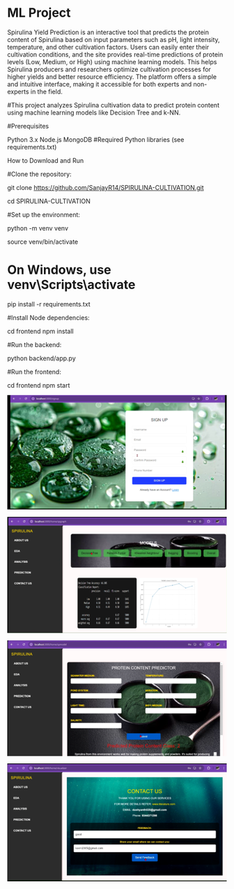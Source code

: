 ﻿# ML Project
Spirulina Yield Prediction is an interactive tool that predicts the protein content of Spirulina based on input parameters such as pH, light intensity, temperature, and other cultivation factors. Users can easily enter their cultivation conditions, and the site provides real-time predictions of protein levels (Low, Medium, or High) using machine learning models. This helps Spirulina producers and researchers optimize cultivation processes for higher yields and better resource efficiency. The platform offers a simple and intuitive interface, making it accessible for both experts and non-experts in the field.


#This project analyzes Spirulina cultivation data to predict protein content using machine learning models like Decision Tree and k-NN.




#Prerequisites


Python 3.x
Node.js
MongoDB
#Required Python libraries (see requirements.txt)



How to Download and Run



#Clone the repository:



git clone https://github.com/SanjayR14/SPIRULINA-CULTIVATION.git


cd SPIRULINA-CULTIVATION



#Set up the environment:



python -m venv venv


source venv/bin/activate  


# On Windows, use venv\Scripts\activate


pip install -r requirements.txt



#Install Node dependencies:


cd frontend
npm install


#Run the backend:


python backend/app.py


#Run the frontend:


cd frontend
npm start

![Alt text](./images/Screenshot%202024-10-24%20125003.png)


![Alt text](./images/Screenshot%202024-10-24%20125056.png)


![Alt text](./images/Screenshot%202024-10-24%20125120.png)



![Alt text](./images/Screenshot%202024-10-24%20125145.png)




